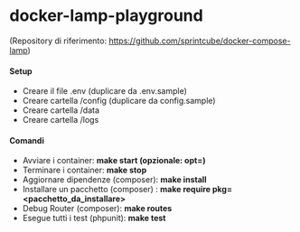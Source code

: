 # docker-lamp-playground

(Repository di riferimento: https://github.com/sprintcube/docker-compose-lamp)

#### Setup
* Creare il file .env (duplicare da .env.sample)
* Creare cartella /config (duplicare da config.sample)
* Creare cartella /data
* Creare cartella /logs

#### Comandi
* Avviare i container: **make start (opzionale: opt=<options>)**
* Terminare i container: **make stop**
* Aggiornare dipendenze (composer): **make install**
* Installare un pacchetto (composer) : **make require pkg=<pacchetto_da_installare>**
* Debug Router (composer): **make routes**
* Esegue tutti i test (phpunit): **make test**

